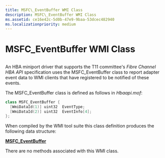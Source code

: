 ```yaml
---
title: MSFC\_EventBuffer WMI Class
description: MSFC\_EventBuffer WMI Class
ms.assetid: ce16e42c-5d0b-47e9-9baa-53dcec482940
ms.localizationpriority: medium
---
```


# MSFC\_EventBuffer WMI Class


## <span id="ddk_msfc_eventbuffer_wmi_class_kr"></span><span id="DDK_MSFC_EVENTBUFFER_WMI_CLASS_KR"></span>


An HBA miniport driver that supports the T11 committee's *Fibre Channel HBA API* specification uses the MSFC\_EventBuffer class to report adapter event data to WMI clients that have registered to be notified of these events.

The MSFC\_EventBuffer class is defined as follows in *Hbaapi.mof*:

```cpp
class MSFC_EventBuffer { 
  [WmiDataId(1)] uint32  EventType;
  [WmiDataId(2)] uint32  EventInfo[4];
};
```

When compiled by the WMI tool suite this class definition produces the following data structure:

[**MSFC\_EventBuffer**](https://msdn.microsoft.com/library/windows/hardware/ff562480)

There are no methods associated with this WMI class.

 

 





